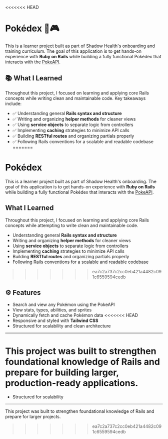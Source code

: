 <<<<<<< HEAD
# Pokédex 🧠🎮

This is a learner project built as part of Shadow Health's onboarding and training curriculum. The goal of this application is to get hands-on experience with **Ruby on Rails** while building a fully functional Pokédex that interacts with the [PokeAPI](https://pokeapi.co/).

## 📚 What I Learned

Throughout this project, I focused on learning and applying core Rails concepts while writing clean and maintainable code. Key takeaways include:

- ✅ Understanding general **Rails syntax and structure**
- ✅ Writing and organizing **helper methods** for cleaner views
- ✅ Using **service objects** to separate logic from controllers
- ✅ Implementing **caching** strategies to minimize API calls
- ✅ Building **RESTful routes** and organizing partials properly
- ✅ Following Rails conventions for a scalable and readable codebase
=======
# Pokédex

This is a learner project built as part of Shadow Health's onboarding. The goal of this application is to get hands-on experience with **Ruby on Rails** while building a fully functional Pokédex that interacts with the [PokeAPI](https://pokeapi.co/).

## What I Learned

Throughout this project, I focused on learning and applying core Rails concepts while attempting to write clean and maintainable code.

-  Understanding general **Rails syntax and structure**
-  Writing and organizing **helper methods** for cleaner views
-  Using **service objects** to separate logic from controllers
-  Implementing **caching** strategies to minimize API calls
-  Building **RESTful routes** and organizing partials properly
-  Following Rails conventions for a scalable and readable codebase
>>>>>>> ea7c2a737c2cc0eb421a4482c091c6559594cedb

## ⚙️ Features

- Search and view any Pokémon using the PokeAPI
- View stats, types, abilities, and sprites
- Dynamically fetch and cache Pokémon data
<<<<<<< HEAD
- Responsive and styled with **Tailwind CSS**
- Structured for scalability and clean architecture

---

This project was built to strengthen foundational knowledge of Rails and prepare for building larger, production-ready applications.
=======
- Structured for scalability

---

This project was built to strengthen foundational knowledge of Rails and prepare for larger projects.
>>>>>>> ea7c2a737c2cc0eb421a4482c091c6559594cedb

